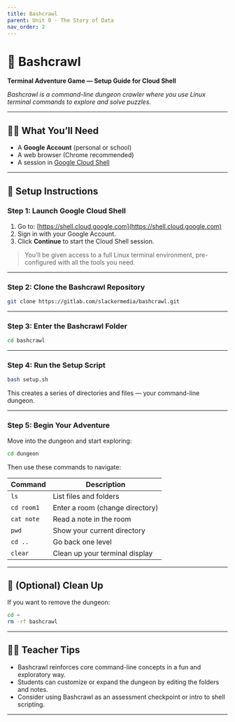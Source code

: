 ```yaml
---
title: Bashcrawl
parent: Unit 0 - The Story of Data
nav_order: 2
---
```


# 🐉 Bashcrawl
**Terminal Adventure Game — Setup Guide for Cloud Shell**

_Bashcrawl is a command-line dungeon crawler where you use Linux terminal commands to explore and solve puzzles._

---

## 🧑‍💻 What You’ll Need
- A **Google Account** (personal or school)
- A web browser (Chrome recommended)
- A session in [Google Cloud Shell](https://shell.cloud.google.com)

---

## 🚀 Setup Instructions

### Step 1: Launch Google Cloud Shell

1. Go to: [https://shell.cloud.google.com](https://shell.cloud.google.com)
2. Sign in with your Google Account.
3. Click **Continue** to start the Cloud Shell session.

> You’ll be given access to a full Linux terminal environment, pre-configured with all the tools you need.

---

### Step 2: Clone the Bashcrawl Repository

```bash
git clone https://gitlab.com/slackermedia/bashcrawl.git
````

---

### Step 3: Enter the Bashcrawl Folder

```bash
cd bashcrawl
```

---

### Step 4: Run the Setup Script

```bash
bash setup.sh
```

This creates a series of directories and files — your command-line dungeon.

---

### Step 5: Begin Your Adventure

Move into the dungeon and start exploring:

```bash
cd dungeon
```

Then use these commands to navigate:

| Command    | Description                     |
| ---------- | ------------------------------- |
| `ls`       | List files and folders          |
| `cd room1` | Enter a room (change directory) |
| `cat note` | Read a note in the room         |
| `pwd`      | Show your current directory     |
| `cd ..`    | Go back one level               |
| `clear`    | Clean up your terminal display  |

---

## 🧹 (Optional) Clean Up

If you want to remove the dungeon:

```bash
cd ~
rm -rf bashcrawl
```

---

## 🧑‍🏫 Teacher Tips

* Bashcrawl reinforces core command-line concepts in a fun and exploratory way.
* Students can customize or expand the dungeon by editing the folders and notes.
* Consider using Bashcrawl as an assessment checkpoint or intro to shell scripting.

---

